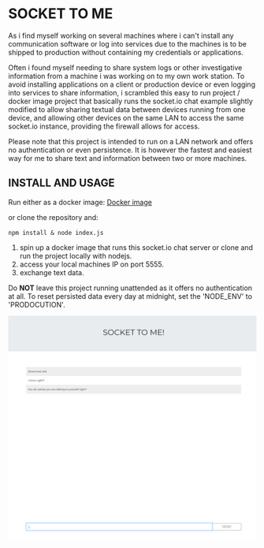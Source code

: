 # SOCKET TO ME

As i find myself working on several machines where i can't install any communication software or log into services due to the machines is to be shipped to production without containing my credentials or applications.

Often i found myself needing to share system logs or other investigative information from a machine i was working on to my own work station.
To avoid installing applications on a client or production device or even logging into services to share information, i scrambled this easy to run project / docker image project that basically runs the socket.io chat example slightly modified to allow sharing textual data between devices running from one device, and allowing other devices on the same LAN to access the same socket.io instance, providing the firewall allows for access.

Please note that this project is intended to run on a LAN network and offers no authentication or even persistence.
It is however the fastest and easiest way for me to share text and information between two or more machines.

## INSTALL AND USAGE

Run either as a docker image:
[Docker image](https://hub.docker.com/r/null4bl3/socket-to-me/)

or clone the repository and:
```
npm install & node index.js
```

1. spin up a docker image that runs this socket.io chat server or clone and run the project locally with nodejs.
2. access your local machines IP on port 5555.
3. exchange text data.

Do **NOT** leave this project running unattended as it offers no authentication at all. To reset persisted data every day at midnight, set the 'NODE_ENV' to 'PRODOCUTION'.

![alt text](https://raw.githubusercontent.com/null4bl3/socket-to-me/master/scrot.png "Scrot")
